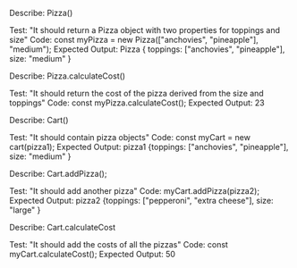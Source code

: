 Describe: Pizza()

Test: "It should return a Pizza object with two properties for toppings and size"
Code: const myPizza = new Pizza(["anchovies", "pineapple"], "medium");
Expected Output: Pizza { toppings: ["anchovies", "pineapple"], size: "medium" }

Describe: Pizza.calculateCost()

Test: "It should return the cost of the pizza derived from the size and toppings"
Code: const myPizza.calculateCost();
Expected Output: 23

Describe: Cart()

Test: "It should contain pizza objects"
Code: const myCart = new cart(pizza1);
Expected Output: pizza1 {toppings: ["anchovies", "pineapple"], size: "medium" }

Describe: Cart.addPizza();

Test: "It should add another pizza"
Code: myCart.addPizza(pizza2);
Expected Output: pizza2 {toppings: ["pepperoni", "extra cheese"], size: "large" }

Describe: Cart.calculateCost

Test: "It should add the costs of all the pizzas"
Code: const myCart.calculateCost();
Expected Output: 50